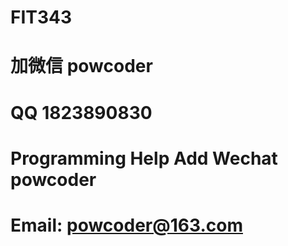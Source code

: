 # FIT343
# 加微信 powcoder

# QQ 1823890830

# Programming Help Add Wechat powcoder

# Email: powcoder@163.com

